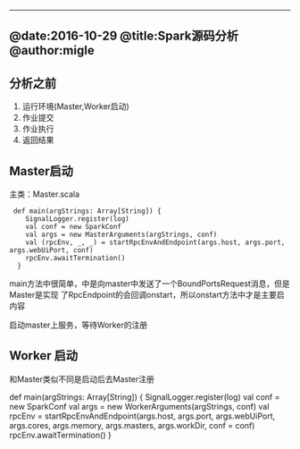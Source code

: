 -----------------------------------------------------
@date:2016-10-29 
@title:Spark源码分析 
@author:migle
-------------------------------------------------------


## 分析之前
1. 运行环境(Master,Worker启动)
2. 作业提交
3. 作业执行
4. 返回结果

## Master启动
主类：Master.scala

```
 def main(argStrings: Array[String]) {
    SignalLogger.register(log)
    val conf = new SparkConf
    val args = new MasterArguments(argStrings, conf)
    val (rpcEnv, _, _) = startRpcEnvAndEndpoint(args.host, args.port, args.webUiPort, conf)
    rpcEnv.awaitTermination()
  }
```

main方法中很简单，中是向master中发送了一个BoundPortsRequest消息，但是Master是实现 了RpcEndpoint的会回调onstart，所以onstart方法中才是主要启内容

启动master上服务，等待Worker的注册


## Worker 启动
和Master类似不同是启动后去Master注册

 def main(argStrings: Array[String]) {
    SignalLogger.register(log)
    val conf = new SparkConf
    val args = new WorkerArguments(argStrings, conf)
    val rpcEnv = startRpcEnvAndEndpoint(args.host, args.port, args.webUiPort, args.cores,
      args.memory, args.masters, args.workDir, conf = conf)
    rpcEnv.awaitTermination()
  }